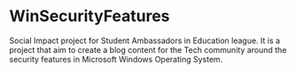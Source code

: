 # WinSecurityFeatures
Social Impact project for Student Ambassadors in Education league. It is a project that aim to create a blog content for the Tech community around the security features in Microsoft Windows Operating System.

